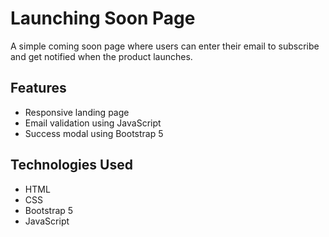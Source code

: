 # Launching Soon Page
A simple coming soon page where users can enter their email to subscribe and get notified when the product launches.

## Features
- Responsive landing page
- Email validation using JavaScript
- Success modal using Bootstrap 5

## Technologies Used
- HTML
- CSS
- Bootstrap 5
- JavaScript
